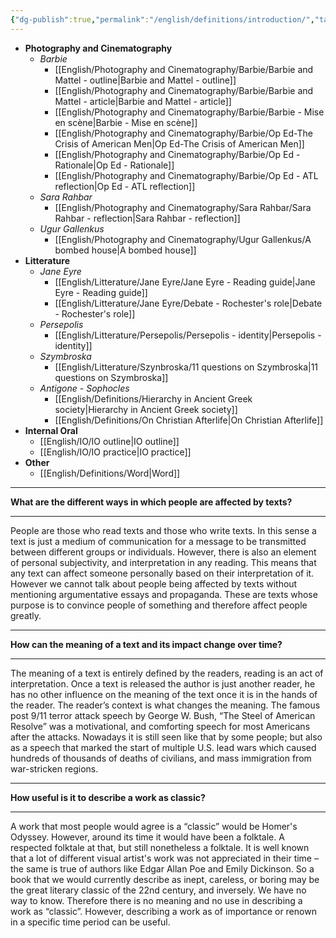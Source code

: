 ```yaml
---
{"dg-publish":true,"permalink":"/english/definitions/introduction/","tags":["gardenEntry"]}
---
```


- **Photography and Cinematography**
    - _Barbie_
        - [[English/Photography and Cinematography/Barbie/Barbie and Mattel - outline\|Barbie and Mattel - outline]]
        - [[English/Photography and Cinematography/Barbie/Barbie and Mattel - article\|Barbie and Mattel - article]]
        - [[English/Photography and Cinematography/Barbie/Barbie - Mise en scène\|Barbie - Mise en scène]]
        - [[English/Photography and Cinematography/Barbie/Op Ed-The Crisis of American Men\|Op Ed-The Crisis of American Men]]
        - [[English/Photography and Cinematography/Barbie/Op Ed - Rationale\|Op Ed - Rationale]]
        - [[English/Photography and Cinematography/Barbie/Op Ed - ATL reflection\|Op Ed - ATL reflection]]
    - _Sara Rahbar_
        - [[English/Photography and Cinematography/Sara Rahbar/Sara Rahbar - reflection\|Sara Rahbar - reflection]]
    - _Ugur Gallenkus_
        - [[English/Photography and Cinematography/Ugur Gallenkus/A bombed house\|A bombed house]]
- **Litterature**
    - _Jane Eyre_
        - [[English/Litterature/Jane Eyre/Jane Eyre - Reading guide\|Jane Eyre - Reading guide]]
        - [[English/Litterature/Jane Eyre/Debate - Rochester's role\|Debate - Rochester's role]]
    - _Persepolis_
        - [[English/Litterature/Persepolis/Persepolis - identity\|Persepolis - identity]]
    - _Szymbroska_
        - [[English/Litterature/Szynbroska/11 questions on Szymbroska\|11 questions on Szymbroska]]
	- *Antigone - Sophocles*
		- [[English/Definitions/Hierarchy in Ancient Greek society\|Hierarchy in Ancient Greek society]]
		- [[English/Definitions/On Christian Afterlife\|On Christian Afterlife]]
- **Internal Oral**
    - [[English/IO/IO outline\|IO outline]]
    - [[English/IO/IO practice\|IO practice]]
- **Other**
    - [[English/Definitions/Word\|Word]]

---

**What are the different ways in which people are affected by texts?**

---

People are those who read texts and those who write texts. In this sense a text is just a medium of communication for a message to be transmitted between different groups or individuals. However, there is also an element of personal subjectivity, and interpretation in any reading. This means that any text can affect someone personally based on their interpretation of it. However we cannot talk about people being affected by texts without mentioning argumentative essays and propaganda. These are texts whose purpose is to convince people of something and therefore affect people greatly.

---

**How can the meaning of a text and its impact change over time?**

---

The meaning of a text is entirely defined by the readers, reading is an act of interpretation. Once a text is released the author is just another reader, he has no other influence on the meaning of the text once it is in the hands of the reader. The reader’s context is what changes the meaning. The famous post 9/11 terror attack speech by George W. Bush, “The Steel of American Resolve” was a motivational, and comforting speech for most Americans after the attacks. Nowadays it is still seen like that by some people; but also as a speech that marked the start of multiple U.S. lead wars which caused hundreds of thousands of deaths of civilians, and mass immigration from war-stricken regions.

---

**How useful is it to describe a work as classic?**

---

A work that most people would agree is a “classic” would be Homer's Odyssey. However, around its time it would have been a folktale. A respected folktale at that, but still nonetheless a folktale. It is well known that a lot of different visual artist's work was not appreciated in their time – the same is true of authors like Edgar Allan Poe and Emily Dickinson. So a book that we would currently describe as inept, careless, or boring may be the great literary classic of the 22nd century, and inversely. We have no way to know. Therefore there is no meaning and no use in describing a work as “classic”. However, describing a work as of importance or renown in a specific time period can be useful.